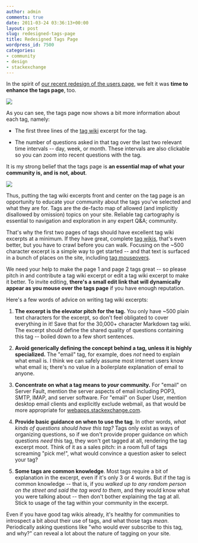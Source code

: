 ```yaml
---
author: admin
comments: true
date: 2011-03-24 03:36:13+00:00
layout: post
slug: redesigned-tags-page
title: Redesigned Tags Page
wordpress_id: 7500
categories:
- community
- design
- stackexchange
---
```


In the spirit of [our recent redesign of the users page](http://blog.stackoverflow.com/2011/03/redesigned-users-page/), we felt it was **time to enhance the tags page**, too.

![](http://blog.stackoverflow.com/wp-content/uploads/redesigned-tags-page.png)

As you can see, the tags page now shows a bit more information about each tag, namely:





  * The first three lines of the [tag wiki](http://blog.stackoverflow.com/2010/08/tag-folksonomy-and-tag-synonyms/) excerpt for the tag.

  * The number of questions asked in that tag over the last two relevant time intervals -- day, week, or month. These intervals are also clickable so you can zoom into recent questions with the tag.


It is my strong belief that the tags page is **an essential map of what your community is, and is not, about**.

![](http://blog.stackoverflow.com/wp-content/uploads/old-map.png)

Thus, putting the tag wiki excerpts front and center on the tag page is an opportunity to educate your community about the tags you've selected and what they are for. Tags are the de-facto map of allowed (and implicitly disallowed by omission) topics on your site. Reliable tag cartography is essential to navigation and exploration in any expert Q&A; community.

That's why the first two pages of tags should have excellent tag wiki excerpts at a minimum. If they have great, complete [tag wikis](http://blog.stackoverflow.com/2010/08/tag-folksonomy-and-tag-synonyms/), that's even better, but you have to crawl before you can walk. Focusing on the ~500 character excerpt is a simple way to get started -- and that text is surfaced in a bunch of places on the site, including [tag mouseovers](http://blog.stackoverflow.com/2011/01/tag-favorites-and-tag-subscriptions/). 

We need your help to make the page 1 and page 2 tags great -- so please pitch in and contribute a tag wiki excerpt or edit a tag wiki excerpt to make it better. To invite editing, **there's a small edit link that will dynamically appear as you mouse over the tags page** if you have enough reputation. 

Here's a few words of advice on writing tag wiki excerpts:





  1. **The excerpt is the elevator pitch for the tag.** You only have ~500 plain text characters for the excerpt, so don't feel obligated to cover everything in it! Save that for the 30,000+ character Markdown tag wiki. The excerpt should define the shared quality of questions containing this tag -- boiled down to a few short sentences.

  2. **Avoid generically defining the concept behind a tag, unless it is highly specialized.** The "email" tag, for example, does _not_ need to explain what email is. I think we can safely assume most internet users know what email is; there's no value in a boilerplate explanation of email to anyone.

  3. **Concentrate on what a tag means to _your_ community.** For "email" on Server Fault, mention the server aspects of email including POP3, SMTP, IMAP, and server software. For "email" on Super User, mention desktop email clients and explicitly exclude webmail, as that would be more appropriate for [webapps.stackexchange.com](http://webapps.stackexchange.com).

  4. **Provide basic guidance on when to use the tag**. In other words, _what kinds of questions should have this tag?_ Tags only exist as ways of organizing questions, so if we don't provide proper guidance on which questions _need_ this tag, they won't get tagged at all, rendering the tag excerpt moot. Think of it as a sales pitch: in a room full of tags screaming "pick me!", what would convince a question asker to select your tag?

  5. **Some tags are common knowledge**. Most tags require a bit of explanation in the excerpt, even if it's only 3 or 4 words. But if the tag is common knowledge -- that is, if you _walked up to any random person on the street and said the tag word to them_, and they would know what you were talking about -- then don't bother explaining the tag at all. Stick to usage of the tag within your community in the excerpt.


Even if you have good tag wikis already, it's healthy for communities to introspect a bit about their use of tags, and what those tags _mean_. Periodically asking questions like "who would ever subscribe to this tag, and why?" can reveal a lot about the nature of tagging on your site.
